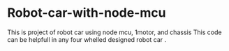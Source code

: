 # Robot-car-with-node-mcu
This is project of robot car using node mcu, 1motor, and chassis 
This code can be helpfull in any four whelled designed robot car .
